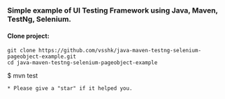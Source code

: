 

### Simple example of UI Testing Framework using Java, Maven, TestNg, Selenium.

#### Clone project:
```
git clone https://github.com/vsshk/java-maven-testng-selenium-pageobject-example.git
cd java-maven-testng-selenium-pageobject-example
```
$ mvn  test
```
* Please give a "star" if it helped you.

